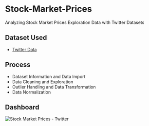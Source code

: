 # Stock-Market-Prices
Analyzing Stock Market Prices Exploration Data with Twitter Datasets

## Dataset Used
- <a href="(https://github.com/vierohedfam/Stock-Market-Prices/blob/main/TWTR.csv)"> Twitter Data</a>

## Process
- Dataset Information and Data Import
- Data Cleaning and Exploration
- Outlier Handling and Data Transformation
- Data Normalization

## Dashboard
![Stock Market Prices - Twitter](https://github.com/user-attachments/assets/7a9b0794-9d85-4896-89c4-60abd8642eef)

